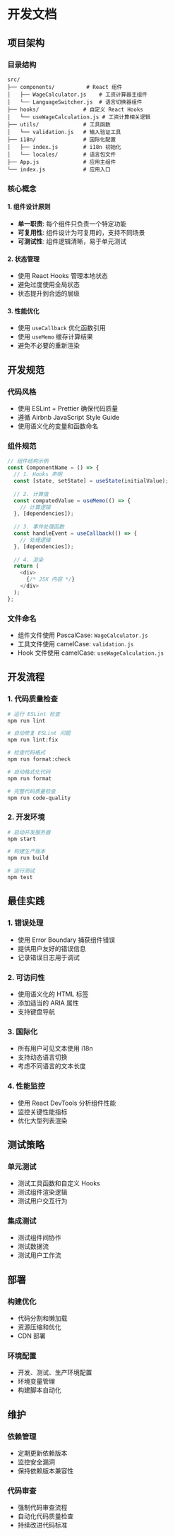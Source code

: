 # 开发文档

## 项目架构

### 目录结构
```
src/
├── components/          # React 组件
│   ├── WageCalculator.js    # 工资计算器主组件
│   └── LanguageSwitcher.js  # 语言切换器组件
├── hooks/              # 自定义 React Hooks
│   └── useWageCalculation.js # 工资计算相关逻辑
├── utils/              # 工具函数
│   └── validation.js   # 输入验证工具
├── i18n/               # 国际化配置
│   ├── index.js        # i18n 初始化
│   └── locales/        # 语言包文件
├── App.js              # 应用主组件
└── index.js            # 应用入口
```

### 核心概念

#### 1. 组件设计原则
- **单一职责**: 每个组件只负责一个特定功能
- **可复用性**: 组件设计为可复用的，支持不同场景
- **可测试性**: 组件逻辑清晰，易于单元测试

#### 2. 状态管理
- 使用 React Hooks 管理本地状态
- 避免过度使用全局状态
- 状态提升到合适的层级

#### 3. 性能优化
- 使用 `useCallback` 优化函数引用
- 使用 `useMemo` 缓存计算结果
- 避免不必要的重新渲染

## 开发规范

### 代码风格
- 使用 ESLint + Prettier 确保代码质量
- 遵循 Airbnb JavaScript Style Guide
- 使用语义化的变量和函数命名

### 组件规范
```javascript
// 组件结构示例
const ComponentName = () => {
  // 1. Hooks 声明
  const [state, setState] = useState(initialValue);
  
  // 2. 计算值
  const computedValue = useMemo(() => {
    // 计算逻辑
  }, [dependencies]);
  
  // 3. 事件处理函数
  const handleEvent = useCallback(() => {
    // 处理逻辑
  }, [dependencies]);
  
  // 4. 渲染
  return (
    <div>
      {/* JSX 内容 */}
    </div>
  );
};
```

### 文件命名
- 组件文件使用 PascalCase: `WageCalculator.js`
- 工具文件使用 camelCase: `validation.js`
- Hook 文件使用 camelCase: `useWageCalculation.js`

## 开发流程

### 1. 代码质量检查
```bash
# 运行 ESLint 检查
npm run lint

# 自动修复 ESLint 问题
npm run lint:fix

# 检查代码格式
npm run format:check

# 自动格式化代码
npm run format

# 完整代码质量检查
npm run code-quality
```

### 2. 开发环境
```bash
# 启动开发服务器
npm start

# 构建生产版本
npm run build

# 运行测试
npm test
```

## 最佳实践

### 1. 错误处理
- 使用 Error Boundary 捕获组件错误
- 提供用户友好的错误信息
- 记录错误日志用于调试

### 2. 可访问性
- 使用语义化的 HTML 标签
- 添加适当的 ARIA 属性
- 支持键盘导航

### 3. 国际化
- 所有用户可见文本使用 i18n
- 支持动态语言切换
- 考虑不同语言的文本长度

### 4. 性能监控
- 使用 React DevTools 分析组件性能
- 监控关键性能指标
- 优化大型列表渲染

## 测试策略

### 单元测试
- 测试工具函数和自定义 Hooks
- 测试组件渲染逻辑
- 测试用户交互行为

### 集成测试
- 测试组件间协作
- 测试数据流
- 测试用户工作流

## 部署

### 构建优化
- 代码分割和懒加载
- 资源压缩和优化
- CDN 部署

### 环境配置
- 开发、测试、生产环境配置
- 环境变量管理
- 构建脚本自动化

## 维护

### 依赖管理
- 定期更新依赖版本
- 监控安全漏洞
- 保持依赖版本兼容性

### 代码审查
- 强制代码审查流程
- 自动化代码质量检查
- 持续改进代码标准
